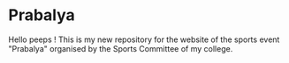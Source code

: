 # Prabalya
Hello peeps ! This is my new repository for the website of the sports event "Prabalya" organised by the Sports Committee of my college.
